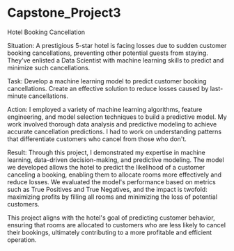 # Capstone_Project3
Hotel Booking Cancellation

Situation: A prestigious 5-star hotel is facing losses due to sudden customer booking cancellations, preventing other potential guests from staying. They've enlisted a Data Scientist with machine learning skills to predict and minimize such cancellations.

Task: Develop a machine learning model to predict customer booking cancellations. Create an effective solution to reduce losses caused by last-minute cancellations.

Action: I employed a variety of machine learning algorithms, feature engineering, and model selection techniques to build a predictive model. My work involved thorough data analysis and predictive modeling to achieve accurate cancellation predictions. I had to work on understanding patterns that differentiate customers who cancel from those who don't.

Result: Through this project, I demonstrated my expertise in machine learning, data-driven decision-making, and predictive modeling. The model we developed allows the hotel to predict the likelihood of a customer canceling a booking, enabling them to allocate rooms more effectively and reduce losses. We evaluated the model's performance based on metrics such as True Positives and True Negatives, and the impact is twofold: maximizing profits by filling all rooms and minimizing the loss of potential customers.

This project aligns with the hotel's goal of predicting customer behavior, ensuring that rooms are allocated to customers who are less likely to cancel their bookings, ultimately contributing to a more profitable and efficient operation.

